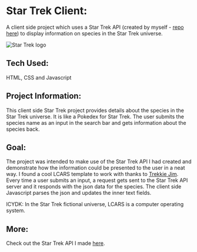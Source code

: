 # Star Trek Client: 

A client side project which uses a Star Trek API (created by myself - [repo here](https://github.com/shahx95/star-trek-api)) to display information on species in the Star Trek universe.   

![Star Trek logo](https://i.imgur.com/JNUTLus.jpeg "Star Trek Client")

## Tech Used:
HTML, CSS and Javascript 

## Project Information:

This client side Star Trek project provides details about the species in the Star Trek universe. It is like a Pokedex for Star Trek. The user submits the species name as an input in the search bar and gets information about the species back. 
 
## Goal:

The project was intended to make use of the Star Trek API I had created and demonstrate how the information could be presented to the user in a neat way. I found a cool LCARS template to work with thanks to [Trekkie Jim](https://www.thelcars.com/). Every time a user submits an input, a request gets sent to the Star Trek API server and it responds with the json data for the species. The client side Javascript parses the json and updates the inner text fields.  

ICYDK: In the Star Trek fictional universe, LCARS is a computer operating system.


## More:

Check out the Star Trek API I made [here](https://github.com/shahx95/star-trek-api).  

